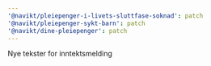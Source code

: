 ```yaml
---
'@navikt/pleiepenger-i-livets-sluttfase-soknad': patch
'@navikt/pleiepenger-sykt-barn': patch
'@navikt/dine-pleiepenger': patch
---
```


Nye tekster for inntektsmelding
